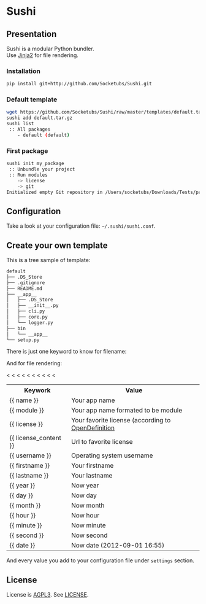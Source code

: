 # Sushi

## Presentation

Sushi is a modular Python bundler.  
Use [Jinja2][1] for file rendering.


### Installation

```bash
pip install git+http://github.com/Socketubs/Sushi.git
```

### Default template

```bash
wget https://github.com/Socketubs/Sushi/raw/master/templates/default.tar.gz
sushi add default.tar.gz
sushi list
 :: All packages
    - default (default)
```

### First package

```bash
sushi init my_package
 :: Unbundle your project
 :: Run modules
    -> license
    -> git
Initialized empty Git repository in /Users/socketubs/Downloads/Tests/panda/my_package/.git/
```

## Configuration

Take a look at your configuration file: ```~/.sushi/sushi.conf```.

## Create your own template

This is a tree sample of template:

```bash
default
├── .DS_Store
├── .gitignore
├── README.md
├── __app__
│   ├── .DS_Store
│   ├── __init__.py
│   ├── cli.py
│   ├── core.py
│   └── logger.py
├── bin
│   └── __app__
└── setup.py
```

There is just one keyword to know for filename:

And for file rendering:

<table>
  <tr>
    <th>Keywork</th><th>Value</th>
  </tr>
  <tr>
    <td>{{ name }}</td><td>Your app name</td>
  </tr>
  <tr>
    <td>{{ module }}</td><td>Your app name formated to be module</td>
  </tr>
  <tr>
    <td>{{ license }}</td><td>Your favorite license (according to <a href="http://licenses.opendefinition.org/licenses/groups/all.json">OpenDefinition</a></td>
  </tr>
  	<td>{{ license_content }}</td><td>Url to favorite license</td>
  <tr>
    <td>{{ username }}</td><td>Operating system username</td><
  </tr>
  <tr>
    <td>{{ firstname }}</td><td>Your firstname</td><
  </tr>
  <tr>
    <td>{{ lastname }}</td><td>Your lastname</td><
  </tr>
  <tr>
    <td>{{ year }}</td><td>Now year</td><
  </tr>
  <tr>
    <td>{{ day }}</td><td>Now day</td><
  </tr>
  <tr>
    <td>{{ month }}</td><td>Now month</td><
  </tr>
  <tr>
    <td>{{ hour }}</td><td>Now hour</td><
  </tr>
  <tr>
    <td>{{ minute }}</td><td>Now minute</td><
  </tr>
  <tr>
    <td>{{ second }}</td><td>Now second</td><
  </tr>
  <tr>
    <td>{{ date }}</td><td>Now date (2012-09-01 16:55)</td><
  </tr>
</table>

And every value you add to your configuration file under ``settings`` section.

License
-------

License is [AGPL3][2]. See [LICENSE][3].

[1]: http://jinja.pocoo.org
[2]: http://www.gnu.org/licenses/agpl.html
[3]: https://raw.github.com/Socketubs/Sushi/master/LICENSE
